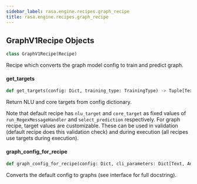 ```yaml
---
sidebar_label: rasa.engine.recipes.graph_recipe
title: rasa.engine.recipes.graph_recipe
---
```

## GraphV1Recipe Objects

```python
class GraphV1Recipe(Recipe)
```

Recipe which converts the graph model config to train and predict graph.

#### get\_targets

```python
def get_targets(config: Dict, training_type: TrainingType) -> Tuple[Text, Any]
```

Return NLU and core targets from config dictionary.

Note that default recipe has `nlu_target` and `core_target` as
fixed values of `run_RegexMessageHandler` and `select_prediction`
respectively. For graph recipe, target values are customizable. These
can be used in validation (default recipe does this validation check)
and during execution (all recipes use targets during execution).

#### graph\_config\_for\_recipe

```python
def graph_config_for_recipe(config: Dict, cli_parameters: Dict[Text, Any], training_type: TrainingType = TrainingType.BOTH, is_finetuning: bool = False) -> GraphModelConfiguration
```

Converts the default config to graphs (see interface for full docstring).

